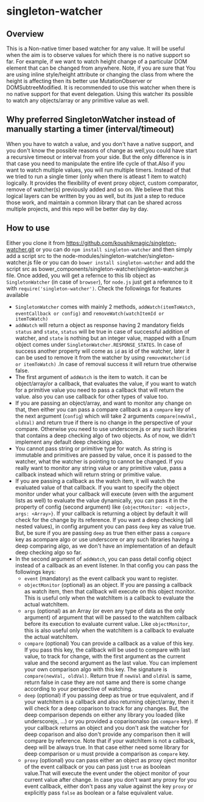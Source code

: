 # singleton-watcher

## Overview
This is a Non-native timer based watcher for any value. It will be useful when the aim is to observe values for which there is no native support so far. For example, if we want to watch height change of a particular DOM element that can be changed from anywhere. Note, if you are sure that You are using inline style/height attribute or changing the class from where the height is affecting then its better use MutationObserver or DOMSubtreeModified. It is recommended to use this watcher when there is no native support for that event delegation. Using this watcher its possible
to watch any objects/array or any primitive value as well.

## Why preferred SingletonWatcher instead of manually starting a timer (interval/timeout)
When you have to watch a value, and you don't have a native support, and you don't know the possible reasons of change as well,you could have start a recursive timeout or interval from your side. But the only difference is in that case you need to manipulate the entire life cycle of that.Also if you want to watch multiple values, you will run multiple timers. Instead of that we tried to run a single timer (only when there is atleast 1 item to watch) logically. It provides the flexibility of event proxy object, custom comparator, remove of watcher(s) previously added and so on. We believe that this logical layers can be written by you as well, but its just a step to reduce those work, and maintain a common library that can be shared across multiple projects, and this repo will be better day by day.

## How to use
Either you clone it from https://github.com/koushikmagic/singleton-watcher.git or you can do `npm install singleton-watcher` and then simply add a script src to the node-modules/singleton-watcher/singleton-watcher.js file or you can do `bower install singleton-watcher` and add the script src as bower_components/singleton-watcher/singleton-watcher.js file. Once added, you will get a refernce to this lib object as `SingletonWatcher` (in case of `browser`), for `node.js` just get a reference to it with `require('singleton-watcher')`. Check the followings for features available

- `SingletonWatcher` comes with mainly 2 methods, `addWatch(itemToWatch, eventCallback or config)` and `removeWatch(watchItemId or itemToWatch)`
- `addWatch` will return a object as response having 2 mandatory fields `status` and `state`, `status` will be true in case of successful addition of watcher, and `state` is nothing but an integer value, mapped with a Enum object comes under `SingletonWatcher.RESPONSE_STATES`. In case of success another property will come as  `id` as id of the watcher, later it can be used to remove it from the watcher by using  `removeWatcher(id or itemToWatch)` .In case of removal success it will return true otherwise false.
- The first argument of `addWatch` is the item to watch. it can be object/array/or a callback, that evaluates the value, if you want to watch for a primitive value you need to pass a callback that will return the value. also you can use callback for other types of value too.
- If you are passing an object/array, and want to monitor any change on that, then either you can pass a compare callback as a `compare` key of the next argument (`config`) which will take 2 arguments `compare(newVal, oldVal)` and return true if there is no change in the perspective of your compare. Otherwise you need to use underscore.js or any such libraries that contains a deep checking algo of two objects. As of now, we didn't implement any default deep checking algo.
- You cannot pass string or primitive type for watch. As string is immutable and primitives are passed by value, once it is passed to the watcher, what the watcher is pointing to cannot be changed. If you really want to monitor any string value or any primitive value, pass a callback instead which will return string or primitive value.
- If you are passing a callback as the watch item, it will watch the evaluated value of that callback. If you want to specify the object monitor under what your callback will execute (even with the argument lists as well) to evaluate the value dynamically, you can pass it in the property of config (second argument) like `{objectMonitor: <object>, args: <Array>}`. If your callback is returning a object by default it will check for the change by its reference. If you want a deep checking (all nested values), in config argument you can pass  `deep` key as value true. But, be sure if you are passing  `deep` as true then either pass a `compare` key as acompare algo or use underscore or any such libraries having a deep comparing algo, as we don't have an implementation of an default deep checking algo so far.
- In the second argument of `addWatch`, you can pass detail config object instead of a callback as an event listener. In that config you can pass the followings keys:
  - `event` (mandatory) as the event callback you want to register.
  - `objectMonitor` (optional) as an object. If you are passing a callback as watch item, then that callback will execute on this object monitor. This is useful only when the watchItem is a callback to evaluate the actual watchItem.
  - `args` (optional) as an Array (or even any type of data as the only argument) of argument that will be passed to the watchItem callback before its execution to evaluate current value. Like `objectMonitor`, this is also useful only when the watchItem is a callback to evaluate the actual watchItem.
  - `compare` (optional) You can provide a callback as a value of this key. If you pass this key, the callback will be used to compare with last value, to track for change, with the first argument as the current value and the second argument as the last value. You can implement your own comparison algo with this key. The signature is `compare(newVal, oldVal)`. Return true if `newVal` and `oldVal` is same, return false in case they are not same and there is some change according to your perspective of watching.
  - `deep` (optional) if you passing deep as true or true equivalent, and if your watchItem is a callback and also returning object/array, then it will check for a deep coparison to track for any changes. But, the deep comparison depends on either any library you loaded (like underscorejs, ...) or you provided a coparisonalso (as `compare` key). If your callback returns an object and you don't ask the watcher for deep coparison and also don't provide any comparison then it will compare by reference. Note that if your watchItem is not a callback, deep will be always true. In that case either need some library for deep comparison or u must provide a comparison as `compare` key.
  - `proxy` (optional) you can pass either an object as proxy oject monitor of the event callback or you can pass just `true` as boolean value.That will execute the event under the object monitor of your current value after change. In case you don't want any proxy for you event callback, either don't pass any value against the key `proxy` or explicitly pass `false` as boolean or a false equivalent value.